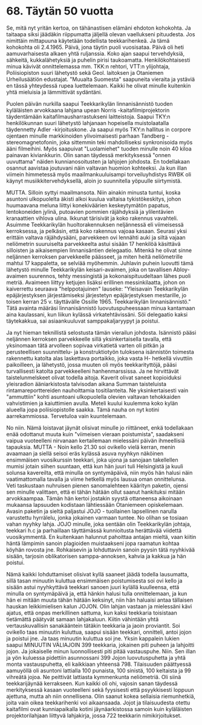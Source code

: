 


    
# 68. Täytän 50 vuotta

Se, mitä nyt yritän kertoa, on tähänastisen elämäni ehdoton kohokohta. Ja taitaapa siksi jäädäkin 
riippumatta jäljellä olevan vaellukseni pituudesta. Jos nimittäin mittapuuna käytetään todellista 
teekkarihenkeä. Ja tämä kohokohta oli 2.4.1965.  Päivä, jona täytin puoli vuosisataa. Päivä oli heti 
aamuvarhaisesta alkaen yhtä ruljanssia. Koko ajan saapui tervehdyksiä, sähkeitä, kukkalähetyksiä ja 
puhelin pirisi taukoamatta. Henkilökohtaisesti minua kävivät onnittelemassa mm. TKK:n rehtori, 
VTT:n ylijohtaja, Poliisiopiston suuri lähetystö sekä Geol. laitoksen ja Otaniemen Urheilusäätiön 
edustajat. "Muualta Suomesta" saapuneita vieraita ja ystäviä en tässä yhteydessä rupea luettelemaan. 
Kaikki he olivat minulle kuitenkin yhtä mieluisia ja lämmittivät sydäntäni.

Puolen päivän nurkilla saapui Teekkarikylän linnanisännistö tuoden kyläläisten arvokkaana lahjana 
upean Norris -kaitafilmiprojektorin täydentämään kaitafilmausharrastukseni laitteistoja. Saapui TKY:n 
henkilökunnan suuri lähetystö lahjanaan hopeisella muistolaatalla täydennetty Adler -kirjoituskone. Ja 
saapui myös TKY:n hallitus in corpore ojentaen minulle markkinoiden ylivoimaisesti parhaan 
Tandberg -stereomagnetofonin, joka sittemmin teki mahdolliseksi synkronisoida myös ääni filmeihini. 
Myös saapuivat "Luolamiehet" tuoden minulle noin 40 kiloa painavan kiviankkurin. Olin sanan 
täydessä merkityksessä "onnen uuvuttama" näiden kunnianosoitusten ja lahjojen johdosta. En 
todellakaan osannut aavistaa joutuvani näin valtavan huomion kohteeksi. Ja kun illan viimein 
himmetessä myös maailmankuuluisampi torveiluyhdistys RWBK oli käynyt musiikkitervehdyksellä, 
aloin jo suunnitella yöpuulle siirtymistä.

MUTTA. Silloin syttyi maailmansota. Niin ainakin minusta tuntui, koska asuntoni ulkopuolelta äkisti 
alkoi kuulua valtaisa tykistökeskitys, johon huumaavana meluna liittyi konekiväärien keskeytymätön 
papatus, lentokoneiden jylinä, putoavien pommien räjähdyksiä ja ylilentävien kranaattien vihlova ulina. 
Ikkunat tärisivät ja koko rakennus vavahteli. Asuimme Teekkarikylän huoltorakennuksen neljännessä 
eli viimeisessä kerroksessa, ja pelkäsin, että koko rakennus vajoaa kasaan. Seurasi yksi erittäin valtava 
räjähdysääni, parvekkeen ovi lennähti auki ja siltä vajaan neliömetrin suuruiselta parvekkeelta astui 
sisään 17 henkilöä käsittävä silloisten ja aikaisempien linnanisäntien delegaatio. Mitenkä he olivat 
sinne neljännen kerroksen parvekkeelle päässeet, ja miten heitä neliömetrille mahtui 17 kappaletta, se 
selviää myöhemmin. Juhlavin puhein luovutti tämä lähetystö minulle Teekkarikylän keisari-avaimen, 
joka on tavallisen Abloy-avaimen suurennos, tehty messingistä ja kokonaispituudeltaan lähes puoli 
metriä. Avaimeen liittyy ketjujen lisäksi erillinen messinkilaatta, johon on kaiverrettu seuraava 
"helppotajuinen" lauseke: "Yleisavain Teekkarikylän epäjärjestyksen järjestämiseksi järjestetyn 
epäjärjestyksen mestarille, jo toisen kerran 25 v. täyttävälle Ossille 1965. Teekkarikylän 
linnanisännistö." Tätä avainta määräsi linnanisännistö luovutuspuheessaan minua kantamaan aina 
kaulassani, kun liikun kylässä virkatehtävissäni. Söi delegaatio kaksi täytekakkua, sai asiaankuuluvat 
samppakaljaryypyt ja poistui. 

Ja nyt hieman teknillistä selostusta tämän vierailun johdosta. Isännistö pääsi neljännen kerroksen 
parvekkeelle sillä yksinkertaisella tavalla, että yksinomaan tätä arvolleen sopivaa virkatietä varten oli 
pitkän ja perusteellisen suunnittelu- ja konstruktiotyön tuloksena isännistön toimesta rakennettu katolta 
alas laskettava portaikko, joka vasta H- hetkellä vivuttiin paikoilleen, ja lähetystö, jossa muuten oli 
myös teekkarityttöjä, pääsi turvallisesti katolta parvekkeelleni hanhenmarssissa. Ja ne hirvittävät 
taistelunmelskeet olivat todella aitoja. Kaverit olivat saneet kopioiduksi yleisradion ääniarkistosta
talvisodan aikana Summan taisteluista rintamareporttereiden nauhoittamia tositilanteita. Ne 
yksinkertaisesti vain "ammuttiin" kohti asuntoani ulkopuolella olevien valtavan tehokkaiden 
vahvistimien ja kaiuttimien avulla. Meteli kuului kuulemma koko kylän alueella jopa poliisiopistolle 
saakka. Tämä nauha on nyt kotini aarrekammiossa. Tervetuloa vain kuuntelemaan.

No niin. Nämä loistavat jäynät olisivat minulle jo riittäneet, enkä todellakaan enää odottanut muuta 
kuin "viimeisen vieraan poistumista", saadakseni vaipua vuoteelleni nirvanaan kertailemaan mielessäni 
päivän ihmeellisiä tapauksia. MUTTA - Noin kello 21.30 soi ovikello vielä kerran, menin avaamaan ja 
siellä seisoi eräs kylässä asuva nyyhkyn näköinen ensimmäisen vuosikurssin teekkari, joka ujona ja 
sanojaan takellellen mumisi jotain siihen suuntaan, että kun hän juuri tuli Helsingistä ja kuuli solunsa 
kavereilta, että minulla on syntymäpäivä, niin myös hän halusi näin vaatimattomalla tavalla ja viime 
hetkellä myös lausua oman onnittelunsa. Veti taskustaan nuhruisen pienen sanomalehteen käärityn 
paketin, ojensi sen minulle valittaen, että ei tähän hätään ollut saanut hankituksi mitään arvokkaampaa. 
Tämän hän kertoi jostakin syystä ottaneensa aikoinaan mukaansa lapsuuden kodistaan lähtiessään 
Otaniemeen opiskelemaan. Avasin paketin ja sieltä paljastui JOJO - tuollainen lapsellinen narulla 
varustettu hyrrälelu, jonka jokainen varmaan tuntee. No olihan se tosiaan vahan nyyhky lahja. JOJO 
minulle, joka sentään olin Teekkarikylän johtaja, teekkari h.c ja parhaillaan täyttämässä kunnioitusta 
herättävää viidettä vuosikymmentä. En kuitenkaan halunnut pahoittaa antajan mieltä, vaan kiitin häntä 
lämpimin sanoin plagioiden muistaakseni jopa raamatun kohtaa köyhän rovosta jne. Rohkaisevin ja 
lohduttavin sanoin pyysin tätä nyyhkivää sisään, tarjosin oblikatorisen samppa-annoksen, kahvia ja 
kakkua ja hän poistui. 

Nämä kaikki lohduttamiset olisivat kyllä saaneet jäädä todella lausumatta, sillä tasan minuutin kuluttua 
ensimmäisen poistumisesta soi ovi kello ja sisään astui nyyhkyttävä teekkari sanoen juuri kylällä 
kuulleensa, että minulla on syntymäpäivä ja, että hänkin halusi tulla onnittelemaan, ja kun hän ei 
mitään muuta tähän hätään keksinyt, niin hän haluaisi antaa tällaisen hauskan leikkimielisen kalun 
JOJON. Olin lahjan vastaan ja mielessäni kävi ajatus, että onpas merkillinen sattuma, kun kaksi 
teekkaria toisistaan tietämättä päätyvät samaan lahjakaluun. Kiitin vähintään yhtä vertauskuvallisin 
sanakääntein tätäkin teekkaria ja jaoin proviantit. Soi ovikello taas minuutin kuluttua, saapui sisään 
teekkari, onnitteli, antoi jojon ja poistui jne. Ja taas minuutin kuluttua soi jne. Yksin kappalein lukien 
saapui MINUUTIN VÄLIAJOIN 399 teekkaria, jokainen piti puheen ja lahjoitti jojon. Ja jokaiselle 
minun luonnollisesti piti pitää vastauspuhe. Niin. Sen illan ja yön kuluessa pidettiin asunnossani 399 
Jojon luovutuspuhetta ja yhtä monta vastauspuhetta, eli kaikkiaan yhteensä 798. Tilaisuuden päättyessä 
aamuyöllä oli asuntoni lattialla 100 punaista, 100 sinistä, 100 keltaista ja 99 vihreätä jojoa. Ne peittivät 
lattiasta kymmenkunta neliömetriä. Oli siinä teekkarijäynää kerrakseen. Kun kaikki oli ohi, vajosin 
sanan täydessä merkityksessä kasaan vuoteelleni sekä fyysisesti että psyykkisesti loppuun ajettuna, 
mutta ah niin onnellisena. Olin saanut kokea sellaisia riemunhetkiä, joita vain oikea teekkarihenki voi 
aikaansaada. Jojot ja tilaisuudesta otettu kaitafilmi ovat kunniapaikalla kotini jäynäarkistossa samoin 
kuin kyläläisten projektorilahjaan liittyvä lahjakirja, jossa 722 teekkarin nimikirjoitukset.

